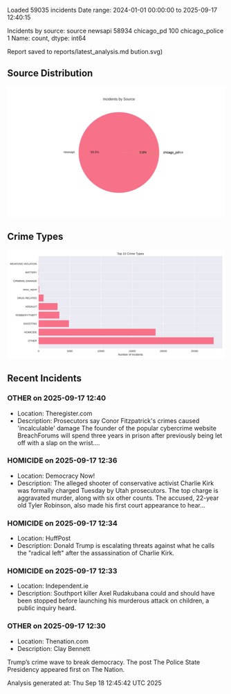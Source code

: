 
Loaded 59035 incidents
Date range: 2024-01-01 00:00:00 to 2025-09-17 12:40:15

Incidents by source:
source
newsapi           58934
chicago_pd          100
chicago_police        1
Name: count, dtype: int64

Report saved to reports/latest_analysis.md
bution.svg)

## Source Distribution
![Source Distribution](images/source_distribution.svg)

## Crime Types
![Crime Types](images/crime_types.svg)

## Recent Incidents

### OTHER on 2025-09-17 12:40
- Location: Theregister.com
- Description: Prosecutors say Conor Fitzpatrick's crimes caused 'incalculable' damage
The founder of the popular cybercrime website BreachForums will spend three years in prison after previously being let off with a slap on the wrist.…


### HOMICIDE on 2025-09-17 12:36
- Location: Democracy Now!
- Description: The alleged shooter of conservative activist Charlie Kirk was formally charged Tuesday by Utah prosecutors. The top charge is aggravated murder, along with six other counts. The accused, 22-year old Tyler Robinson, also made his first court appearance to hear…


### HOMICIDE on 2025-09-17 12:34
- Location: HuffPost
- Description: Donald Trump is escalating threats against what he calls the "radical left" after the assassination of Charlie Kirk.


### HOMICIDE on 2025-09-17 12:33
- Location: Independent.ie
- Description: Southport killer Axel Rudakubana could and should have been stopped before launching his murderous attack on children, a public inquiry heard.


### OTHER on 2025-09-17 12:30
- Location: Thenation.com
- Description: Clay Bennett

Trump’s crime wave to break democracy.
The post The Police State Presidency appeared first on The Nation.

Analysis generated at: Thu Sep 18 12:45:42 UTC 2025
